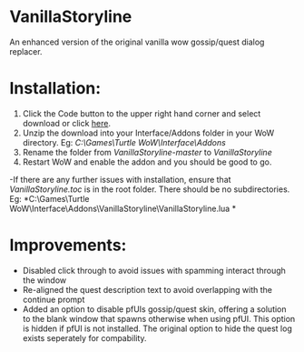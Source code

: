 # VanillaStoryline
An enhanced version of the original vanilla wow gossip/quest dialog replacer.

# Installation:
1. Click the Code button to the upper right hand corner and select download or click [here](https://github.com/tubtubs/VanillaStoryline/archive/refs/heads/master.zip).
2. Unzip the download into your Interface/Addons folder in your WoW directory. Eg: *C:\Games\Turtle WoW\Interface\Addons*
3. Rename the folder from *VanillaStoryline-master* to *VanillaStoryline*
4. Restart WoW and enable the addon and you should be good to go.

-If there are any further issues with installation, ensure that *VanillaStoryline.toc* is in the root folder. There should be no subdirectories. Eg: *C:\Games\Turtle WoW\Interface\Addons\VanillaStoryline\VanillaStoryline.lua *

# Improvements:
- Disabled click through to avoid issues with spamming interact through the window
- Re-aligned the quest description text to avoid overlapping with the continue prompt
- Added an option to disable pfUIs gossip/quest skin, offering a solution to the blank window that spawns otherwise when using pfUI. This option is hidden if pfUI is not installed. The original option to hide the quest log exists seperately for compability.
